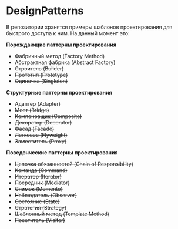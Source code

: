 # DesignPatterns
В репозитории хранятся примеры шаблонов проектирования для быстрого доступа к ним.
На данный момент это:  

**Порождающие паттерны проектирования**
* Фабричный метод (Factory Method)  
* Абстрактная фабрика (Abstract Factory)  
* ~~Строитель (Builder)~~  
* ~~Прототип (Prototype)~~  
* ~~Одиночка (Singleton)~~  

**Структурные паттерны проектирования**
* Адаптер (Adapter)  
* ~~Мост (Bridge)~~  
* ~~Компоновщик (Composite)~~  
* ~~Декоратор (Decorator)~~  
* ~~Фасад (Facade)~~  
* ~~Легковес (Flyweight)~~  
* ~~Заместитель (Proxy)~~  

**Поведенческие паттерны проектирования**
* ~~Цепочка обязанностей (Chain of Responsibility)~~  
* ~~Команда (Command)~~  
* ~~Итератор (Iterator)~~  
* ~~Посредник (Mediator)~~  
* ~~Снимок (Memento)~~  
* ~~Наблюдатель (Observer)~~  
* ~~Состояние (State)~~  
* ~~Стратегия (Strategy)~~  
* ~~Шаблонный метод (Template Method)~~  
* ~~Посетитель (Visitor)~~  

